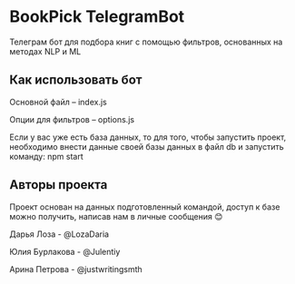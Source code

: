 # BookPick TelegramBot

Телеграм бот для подбора книг с помощью фильтров, основанных на методах NLP и ML

## Как использовать бот

Основной файл – index.js

Опции для фильтров – options.js

Если у вас уже есть база данных, то для того, чтобы запустить проект, необходимо внести данные своей базы данных в файл db и запустить команду: npm start


## Авторы проекта

Проект основан на данных подготовленный командой, доступ к базе можно получить, написав нам в личные сообщения 😊

Дарья Лоза - @LozaDaria

Юлия Бурлакова - @Julentiy

Арина Петрова - @justwritingsmth